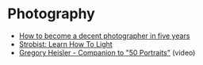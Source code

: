 # Photography

- [How to become a decent photographer in five years](https://gist.github.com/sjl/aef0aad2b18bff582d39)
- [Strobist: Learn How To Light](http://www.strobist.blogspot.com/)
- [Gregory Heisler - Companion to "50 Portraits"](https://www.youtube.com/watch?v=rZ42PeHtqfo&feature=youtu.be) (video)

